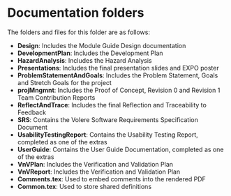 # Documentation folders

The folders and files for this folder are as follows:
- **Design**: Includes the Module Guide Design documentation
- **DevelopmentPlan**: Includes the Development Plan
- **HazardAnalysis**: Includes the Hazard Analysis
- **Presentations**: Includes the final presentation slides and EXPO poster
- **ProblemStatementAndGoals**: Includes the Problem Statement, Goals and Stretch Goals for the project
- **projMngmnt**: Includes the Proof of Concept, Revision 0 and Revision 1 Team Contribution Reports
- **ReflectAndTrace**: Includes the final Reflection and Traceability to Feedback
- **SRS**: Contains the Volere Software Requirements Specification Document
- **UsabilityTestingReport**: Contains the Usability Testing Report, completed as one of the extras
- **UserGuide**: Contains the User Guide Documentation, completed as one of the extras
- **VnVPlan**: Includes the Verification and Validation Plan
- **VnVReport**: Includes the Verification and Validation Plan
- **Comments.tex**: Used to embed comments into the rendered PDF
- **Common.tex**: Used to store shared definitions
